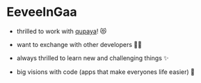 # EeveeInGaa

- thrilled to work with [qupaya](https://github.com/qupaya)! 😻

- want to exchange with other developers 🙌🏻

- always thrilled to learn new and challenging things ✨

- big visions with code (apps that make everyones life easier) 🌱
